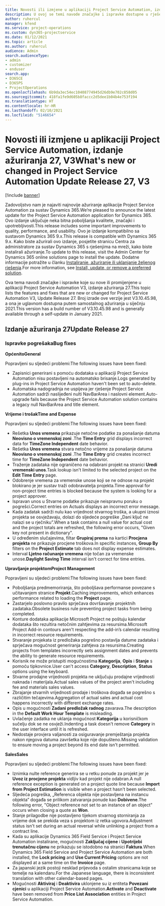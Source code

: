 ```yaml
---
title: Novosti ili izmjene u aplikaciji Project Service Automation, izdanje ažuriranja 27, V3
description: U ovoj se temi navode značajke i ispravke dostupne u rješenju Project Service Automation, izdanje ažuriranja 27, V3.
author: ruhercul
manager: kfend
ms.service: project-operations
ms.custom: dyn365-projectservice
ms.date: 01/12/2021
ms.topic: article
ms.author: ruhercul
audience: Admin
search.audienceType:
- admin
- customizer
- enduser
search.app:
- D365CE
- D365PS
- ProjectOperations
ms.openlocfilehash: 6b9da3ec54ec10408774945d26db9e702c858d05
ms.sourcegitcommit: 418fa1fe9d605b8faccc2d5dee1b04b4e753f194
ms.translationtype: HT
ms.contentlocale: hr-HR
ms.lasthandoff: 02/10/2021
ms.locfileid: "5146654"
---
```

# <a name="whats-new-or-changed-in-project-service-automation-update-release-27-v3"></a><span data-ttu-id="3b771-103">Novosti ili izmjene u aplikaciji Project Service Automation, izdanje ažuriranja 27, V3</span><span class="sxs-lookup"><span data-stu-id="3b771-103">What's new or changed in Project Service Automation Update Release 27, V3</span></span>

[!include [banner](../includes/psa-now-project-operations.md)]

<span data-ttu-id="3b771-104">Zadovoljstvo nam je najaviti najnovije ažuriranje aplikacije Project Service Automation za sustav Dynamics 365.</span><span class="sxs-lookup"><span data-stu-id="3b771-104">We’re pleased to announce the latest update for the Project Service Automation application for Dynamics 365.</span></span> <span data-ttu-id="3b771-105">Ovo izdanje uključuje neka bitna poboljšanja kvalitete, značajki i upotrebljivosti.</span><span class="sxs-lookup"><span data-stu-id="3b771-105">This release includes some important improvements to quality, performance, and usability.</span></span> <span data-ttu-id="3b771-106">Ovo je izdanje kompatibilno sa sustavom Dynamics 365 9.x.</span><span class="sxs-lookup"><span data-stu-id="3b771-106">This release is compatible with Dynamics 365 9.x.</span></span> <span data-ttu-id="3b771-107">Kako biste ažurirali ovo izdanje, posjetite stranicu Centra za administratore za sustav Dynamics 365 s rješenjima na mreži, kako biste instalirali ažuriranje.</span><span class="sxs-lookup"><span data-stu-id="3b771-107">To update to this release, visit the Admin Center for Dynamics 365 online solutions page to install the update.</span></span> <span data-ttu-id="3b771-108">Dodatne informacije potražite u članku [Instaliranje, ažuriranje ili uklanjanje željenog rješenja](https://docs.microsoft.com/power-platform/admin/install-remove-preferred-solution).</span><span class="sxs-lookup"><span data-stu-id="3b771-108">For more information, see [Install, update, or remove a preferred solution](https://docs.microsoft.com/power-platform/admin/install-remove-preferred-solution).</span></span>

<span data-ttu-id="3b771-109">Ova tema navodi značajke i ispravke koje su nove ili promijenjene u aplikaciji Project Service Automation V3, izdanje ažuriranja 27.</span><span class="sxs-lookup"><span data-stu-id="3b771-109">This topic lists the features and fixes that are new or changed for Project Service Automation V3, Update Release 27.</span></span> <span data-ttu-id="3b771-110">Broj izrade ove verzije jest V3.10.45.98, a ona je uglavnom dostupna putem samostalnog ažuriranja u siječnju 2021.</span><span class="sxs-lookup"><span data-stu-id="3b771-110">This version has a build number of V3.10.45.98 and is generally available through a self-update in January 2021.</span></span>

## <a name="update-release-27"></a><span data-ttu-id="3b771-111">Izdanje ažuriranja 27</span><span class="sxs-lookup"><span data-stu-id="3b771-111">Update Release 27</span></span>

### <a name="bug-fixes"></a><span data-ttu-id="3b771-112">Ispravke pogrešaka</span><span class="sxs-lookup"><span data-stu-id="3b771-112">Bug fixes</span></span>

<span data-ttu-id="3b771-113">**Općenito**</span><span class="sxs-lookup"><span data-stu-id="3b771-113">**General**</span></span>

<span data-ttu-id="3b771-114">Popravljeni su sljedeći problemi:</span><span class="sxs-lookup"><span data-stu-id="3b771-114">The following issues have been fixed:</span></span>

- <span data-ttu-id="3b771-115">Zapisnici generirani s pomoću dodataka u aplikaciji Project Service Automation nisu postavljeni na automatsko brisanje.</span><span class="sxs-lookup"><span data-stu-id="3b771-115">Logs generated by plug-ins in Project Service Automation haven't been set to auto-delete.</span></span>
- <span data-ttu-id="3b771-116">Automatska nadogradnja ne uspijeva jer rješenje Project Service Automation sadrži naslijeđeni nulti NavBarArea i naslovni element.</span><span class="sxs-lookup"><span data-stu-id="3b771-116">Auto-upgrade fails because the Project Service Automation solution contains a legacy null NavBarArea and title element.</span></span>

<span data-ttu-id="3b771-117">**Vrijeme i trošak**</span><span class="sxs-lookup"><span data-stu-id="3b771-117">**Time and Expense**</span></span>

<span data-ttu-id="3b771-118">Popravljeni su sljedeći problemi:</span><span class="sxs-lookup"><span data-stu-id="3b771-118">The following issues have been fixed:</span></span>

- <span data-ttu-id="3b771-119">Rešetka **Unos vremena** prikazuje netočne podatke za ponašanje datuma **Neovisno o vremenskoj zoni** .</span><span class="sxs-lookup"><span data-stu-id="3b771-119">The **Time Entry** grid displays incorrect data for **TimeZone Independent** date behavior.</span></span>
- <span data-ttu-id="3b771-120">Rešetka **Unos vremena** stvara netočno vrijeme za ponašanje datuma **Neovisno o vremenskoj zoni** .</span><span class="sxs-lookup"><span data-stu-id="3b771-120">The **Time Entry** grid creates incorrect time for **TimeZone Independent** date behavior.</span></span>
- <span data-ttu-id="3b771-121">Traženje zadataka nije ograničeno na odabrani projekt na stranici **Uredi vremenski unos**.</span><span class="sxs-lookup"><span data-stu-id="3b771-121">Task lookup isn't limited to the selected project on the **Edit Time Entry** page.</span></span>
- <span data-ttu-id="3b771-122">Odobrenje vremena za vremenske unose koji se ne odnose na projekt blokirano je jer sustav traži odobravatelja projekta.</span><span class="sxs-lookup"><span data-stu-id="3b771-122">Time approval for non-project time entries is blocked because the system is looking for a project approver.</span></span>
- <span data-ttu-id="3b771-123">Ispravan unos u Stvarne podatke prikazuje neispravnu poruku o pogrešci.</span><span class="sxs-lookup"><span data-stu-id="3b771-123">Correct entries on Actuals displays an incorrect error message.</span></span>
- <span data-ttu-id="3b771-124">Kada zadatak sadrži nulu kao vrijednost stvarnog troška, a ukupni iznosi projekta se osvježavaju, dolazi do sljedeće pogreške „Dani ključ ne nalazi se u rječniku”.</span><span class="sxs-lookup"><span data-stu-id="3b771-124">When a task contains a null value for actual cost and the project totals are refreshed, the following error occurs, "Given key not present in dictionary".</span></span>
- <span data-ttu-id="3b771-125">U određenim slučajevima, filtar **Grupiraj prema** na kartici **Procjena projekta** ne prikazuje procjene troškova.</span><span class="sxs-lookup"><span data-stu-id="3b771-125">In specific instances, **Group By** filters on the **Project Estimate** tab does not display expense estimates.</span></span>
- <span data-ttu-id="3b771-126">Interval **Ljetno računanje vremena** nije točan za vremenske unose.</span><span class="sxs-lookup"><span data-stu-id="3b771-126">**Daylight Saving Time** interval isn't correct for time entries.</span></span>

<span data-ttu-id="3b771-127">**Upravljanje projektom**</span><span class="sxs-lookup"><span data-stu-id="3b771-127">**Project Management**</span></span>

<span data-ttu-id="3b771-128">Popravljeni su sljedeći problemi:</span><span class="sxs-lookup"><span data-stu-id="3b771-128">The following issues have been fixed:</span></span>

- <span data-ttu-id="3b771-129">Poboljšanja predmemoriranja, što poboljšava performanse povezane s učitavanjem stranice **Projekt**.</span><span class="sxs-lookup"><span data-stu-id="3b771-129">Caching improvements, which enhances performance related to loading the **Project** page.</span></span>
- <span data-ttu-id="3b771-130">Zastarjelo poslovno pravilo sprječava dovršavanje projektnih zadataka.</span><span class="sxs-lookup"><span data-stu-id="3b771-130">Obsolete business rule preventing project tasks from being completed.</span></span>
- <span data-ttu-id="3b771-131">Konture dodataka aplikacije Microsoft Project ne poštuju kalendar dodataka što rezultira netočnim zahtjevima za resursima.</span><span class="sxs-lookup"><span data-stu-id="3b771-131">Microsoft Project Add-in contours aren't respecting the add-in’s calendar resulting in incorrect resource requirements.</span></span>
- <span data-ttu-id="3b771-132">Stvaranje projekata iz predložaka pogrešno postavlja datume zadataka i sprječava mogućnost generiranja zahtjeva za resursima.</span><span class="sxs-lookup"><span data-stu-id="3b771-132">Creating projects from templates incorrectly sets assignment dates and prevents the ability to generate resource requirements.</span></span>
- <span data-ttu-id="3b771-133">Korisnik ne može pristupiti mogućnostima **Kategorija**, **Opis** i **Stanje** s pomoću tipkovnice.</span><span class="sxs-lookup"><span data-stu-id="3b771-133">User can't access **Category**, **Description**, **Status** options using the keyboard.</span></span>
- <span data-ttu-id="3b771-134">Stvarne prodajne vrijednosti projekta ne uključuju prodajne vrijednosti naknada i materijala.</span><span class="sxs-lookup"><span data-stu-id="3b771-134">Actual sales values of the project aren't including fee and materials sales values.</span></span>
- <span data-ttu-id="3b771-135">Zbrajanje stvarnih vrijednosti prodaje i troškova događa se pogrešno s različitim tečajevima.</span><span class="sxs-lookup"><span data-stu-id="3b771-135">Aggregation of actual sales and actual cost happens incorrectly with different exchange rates.</span></span>
- <span data-ttu-id="3b771-136">Opis u mogućnosti **Zadani predložak radnog** zavarava.</span><span class="sxs-lookup"><span data-stu-id="3b771-136">The description in the **Default Work Hour Template** is misleading.</span></span>
- <span data-ttu-id="3b771-137">Uvlačenje zadatka ne uklanja mogućnost **Kategorija** u korisničkom sučelju dok se ne osvježi.</span><span class="sxs-lookup"><span data-stu-id="3b771-137">Indenting a task doesn't remove **Category** in the user interface until it is refreshed.</span></span>
- <span data-ttu-id="3b771-138">Nedostaje provjera valjanosti za osiguravanje premještanja projekta nakon njegova datuma završetka koje nije dopušteno.</span><span class="sxs-lookup"><span data-stu-id="3b771-138">Missing validation to ensure moving a project beyond its end date isn't permitted.</span></span>

<span data-ttu-id="3b771-139">**Sales**</span><span class="sxs-lookup"><span data-stu-id="3b771-139">**Sales**</span></span>

<span data-ttu-id="3b771-140">Popravljeni su sljedeći problemi:</span><span class="sxs-lookup"><span data-stu-id="3b771-140">The following issues have been fixed:</span></span>

- <span data-ttu-id="3b771-141">Iznimka nulte reference generira se u retku ponude za projekt jer je **Uvoz iz procjene projekta** vidljiv kad projekt nije odabran.</span><span class="sxs-lookup"><span data-stu-id="3b771-141">A null reference exception is generated on a project quote line because **Import from Project Estimation** is visible when a project hasn't been selected.</span></span>
- <span data-ttu-id="3b771-142">Sljedeća pogreška, „Referenca objekta nije postavljena na instancu objekta” događa se prilikom zatvaranja ponude kao **Dobivene**.</span><span class="sxs-lookup"><span data-stu-id="3b771-142">The following error, "Object reference not set to an instance of an object" occurs when closing a quote as **Won**.</span></span>
- <span data-ttu-id="3b771-143">Stanje prilagodbe nije postavljeno tijekom stvarnog storniranja za vrijeme dok se prekida veza s projektom iz retka ugovora.</span><span class="sxs-lookup"><span data-stu-id="3b771-143">Adjustment status isn't set during an actual reversal while unlinking a project from a contract line.</span></span>
- <span data-ttu-id="3b771-144">Kada su aplikacije Dynamics 365 Field Service i Project Service Automation instalirane, mogućnosti **Zaključaj cijene** i **Upotrijebi trenutačnu cijenu** ne prikazuju se istodobno na stranici **Faktura**.</span><span class="sxs-lookup"><span data-stu-id="3b771-144">When Dynamics 365 Field Service and Project Service Automation are both installed, the **Lock pricing** and **Use Current Pricing** options are not displayed at a same time on the **Invoice** page.</span></span>
- <span data-ttu-id="3b771-145">Za japanski jezik postoji nesklad prijevoda s ostalim stranicama koje se temelje na kalendaru.</span><span class="sxs-lookup"><span data-stu-id="3b771-145">For the Japanese language, there is inconsistent translation with other calendar-based pages.</span></span>
- <span data-ttu-id="3b771-146">Mogućnosti **Aktiviraj** i **Deaktivira** uklonjene su iz entiteta **Povezani cjenici** u aplikaciji Project Service Automation.</span><span class="sxs-lookup"><span data-stu-id="3b771-146">**Activate** and **Deactivate** have been removed from **Price List Association** entities in Project Service Automation.</span></span>
